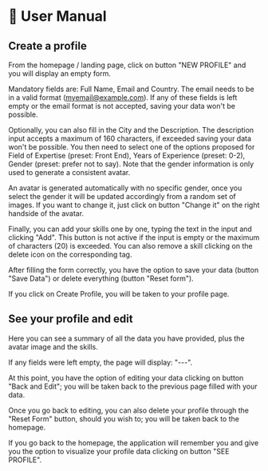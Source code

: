 # 🤷 User Manual

## Create a profile

From the homepage / landing page, click on button "NEW PROFILE" and you will display an empty form.

Mandatory fields are: Full Name, Email and Country. The email needs to be in a valid format (myemail@example.com). If any of these fields is left empty or the email format is not accepted, saving your data won't be possible.

Optionally, you can also fill in the City and the Description. The description input accepts a maximum of 160 characters, if exceeded saving your data won't be possible.
You then need to select one of the options proposed for Field of Expertise (preset: Front End), Years of Experience (preset: 0-2), Gender (preset: prefer not to say). Note that the gender information is only used to generate a consistent avatar.

An avatar is generated automatically with no specific gender, once you select the gender it will be updated accordingly from a random set of images. If you want to change it, just click on button "Change it" on the right handside of the avatar.

Finally, you can add your skills one by one, typing the text in the input and clicking "Add". This button is not active if the input is empty or the maximum of characters (20) is exceeded. You can also remove a skill clicking on the delete icon on the corresponding tag.

After filling the form correctly, you have the option to save your data (button "Save Data") or delete everything (button "Reset form").

If you click on Create Profile, you will be taken to your profile page.

## See your profile and edit

Here you can see a summary of all the data you have provided, plus the avatar image and the skills. 

If any fields were left empty, the page will display: "---". 

At this point, you have the option of editing your data clicking on button "Back and Edit"; you will be taken back to the previous page filled with your data. 

Once you go back to editing, you can also delete your profile through the "Reset Form" button, should you wish to; you will be taken back to the homepage.

If you go back to the homepage, the application will remember you and give you the option to visualize your profile data clicking on button "SEE PROFILE".